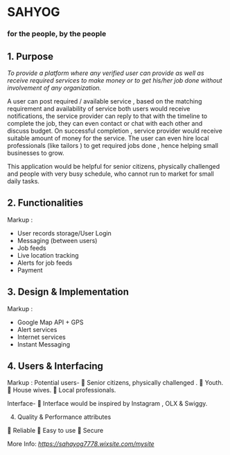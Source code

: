 # SAHYOG 
### for the people, by the people

## 1.	Purpose
_To provide a platform where any verified user can provide as well as receive required services to make money or to get his/her job done without involvement of any organization._

A user can post required / available service , based on the matching requirement and availability of service both users would receive notifications, the service provider can reply to that with the timeline to complete the job, they can even contact or chat with each other and discuss budget. On successful completion , service provider would receive suitable amount of money for the service.
The user can even hire local professionals (like tailors ) to get required jobs done , hence helping small businesses to grow.
 
This application would be helpful for senior citizens, physically challenged and people with very busy schedule, who cannot run to market for small daily tasks. 

## 2.	Functionalities
 Markup : 
*	User records storage/User Login
*	Messaging (between users)
*	Job feeds
*	Live location tracking
*	Alerts for job feeds
*	Payment

## 3.	Design & Implementation
Markup :
*	Google Map API + GPS
*	Alert services
*	Internet services
*	Instant Messaging 

## 4. Users & Interfacing
Markup :
Potential users-
	Senior citizens, physically challenged .
	Youth.
	House wives.
	Local professionals.

Interface-
	Interface would be inspired by Instagram , OLX & Swiggy.

4.	Quality & Performance attributes

	Reliable
	Easy to use
	Secure




More Info: _https://sahayog7778.wixsite.com/mysite_
